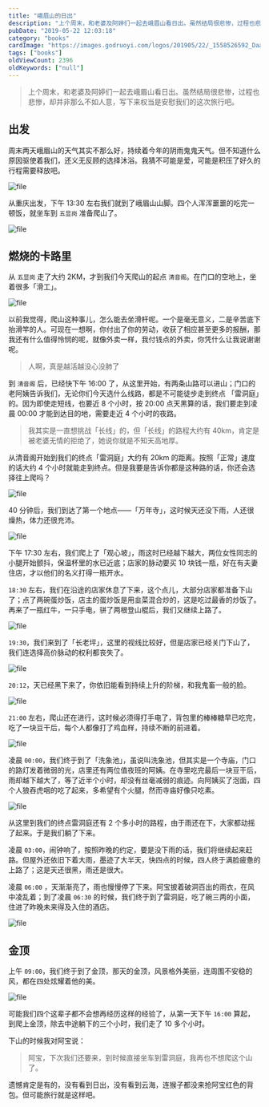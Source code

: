 ```yaml
---
title: "峨眉⼭的⽇出"
description: "上个周末，和⽼婆及阿婷们⼀起去峨眉⼭看⽇出。虽然结局很悲惨，过程也悲惨，却并⾮那么不如⼈意，写下来权当是安慰我们的这次旅⾏吧。"
pubDate: "2019-05-22 12:03:18"
category: "books"
cardImage: "https://images.godruoyi.com/logos/201905/22/_1558526592_DaadbXpCjI.jpg"
tags: ["books"]
oldViewCount: 2396
oldKeywords: ["null"]
---
```


> 上个周末，和⽼婆及阿婷们⼀起去峨眉⼭看⽇出。虽然结局很悲惨，过程也悲惨，却并⾮那么不如⼈意，写下来权当是安慰我们的这次旅⾏吧。

## 出发
周末两天峨眉⼭的天⽓其实不那么好，持续着今年的阴⾬⻤鬼天⽓。但不知道什么原因驱使着我们，还义⽆反顾的选择沐浴。我猜不可能是爱，可能是积压了好久的⾏程需要释放吧。

![file](https://images.godruoyi.com/posts/201905/22/_1558524742_ZVQ4p39w6K.jpeg)

从重庆出发，下午 13:30 左右我们就到了峨眉⼭⼭脚。四个⼈浑浑噩噩的吃完⼀顿饭，就坐⻋到 `五显岗` 准备爬⼭了。

![file](https://images.godruoyi.com/posts/201905/22/_1558524766_PnNSXHNmta.jpeg)

## 燃烧的卡路⾥

从 `五显岗` ⾛了⼤约 2KM，才到我们今天爬⼭的起点 `清⾳阁`。在门口的空地上，坐着很多「滑工」。

![file](https://images.godruoyi.com/posts/201905/22/_1558527894_CIOHVduWfg.jpeg)

以前我觉得，爬⼭这种事⼉，怎么能去坐滑杆呢。⼀个是毫⽆意义，二是⾟苦底下抬滑竿的⼈。可现在⼀想啊，你付出了你的劳动，收获了相应甚⾄更多的报酬，那我还有什么值得怜悯的呢，就像外卖一样，我付钱点的外卖，你凭什么让我说谢谢呢。

> 人啊，真是越活越没⼼没肺了

到 `清⾳阁` 后，已经快下午 16:00 了，从这里开始，有两条⼭路可以进⼭；门口的老阿姨告诉我们，无论你们今天选什么线路，都是不可能徒步走到终点 「雷洞庭」的。因为即使走短线，也要近 8 个小时，按 20:00 点天黑算的话，我们要走到凌晨 00:00 才能到达目的地，需要走近 4 个小时的夜路。

> 我其实是一直想挑战「长线」的，但「长线」的路程大约有 40km，肯定是被老婆无情的拒绝了，她说你就是不知天高地厚。

从清音阁开始到我们的终点「雷洞庭」大约有 20km 的距离。按照「正常」速度的话大约 4 个小时就能走到终点。但是我要是告诉你都是这种路的话，你还会选择往上爬吗？

![file](https://images.godruoyi.com/posts/201905/22/_1558527903_VB4nZqbF7c.jpeg)

40 分钟后，我们到达了第一个地点——「万年寺」，这时候天还没下雨，人还很燥热，体力还很充沛。

![file](https://images.godruoyi.com/posts/201905/22/_1558524813_vaIxAwYHsE.jpeg)

下午 17:30 左右，我们爬上了「观心坡」，雨这时已经越下越大，两位女性同志的小腿开始颤抖，保温杯里的水已近底；店家的脉动要买 10 块钱一瓶，好在有夫妻住店，才以他们的名义打得一瓶开水。

`18:30` 左右，我们在沿途的店家休息了下来，这个点儿，大部分店家都准备下山了；点了两碗蛋炒饭，店主的蛋炒饭是用韭菜混合炒的，这是吃过最香的炒饭了。再来了一瓶红牛，一只手电，骈了两根登山棍后，我们又继续上路了。

![file](https://images.godruoyi.com/posts/201905/23/_1558592173_eWbCIhpnJx.png)

`19:30`，我们来到了「长老坪」，这里的视线比较好，但是店家已经关门下山了，我们连选择高价脉动的权利都丧失了。

![file](https://images.godruoyi.com/posts/201905/22/_1558527947_bnlqR2zG0R.jpeg)

`20:12`，天已经黑下来了，你依旧能看到持续上升的阶梯，和我鬼畜一般的脸。

![file](https://images.godruoyi.com/posts/201905/22/_1558527962_maRTAr7BlF.jpeg)

`21:00` 左右，爬山还在进行，这时候必须得打手电了，背包里的棒棒糖早已吃完，吃了一块豆干后，每个人都像打了鸡血样，持续不断的前进着。

![file](https://images.godruoyi.com/posts/201905/22/_1558527953_F8AjDehi5I.jpeg)

凌晨 `00:00`，我们终于到了「洗象池」，虽说叫洗象池，但其实是一个寺庙，门口的路灯发着微弱的光，店里还有两位值夜班的阿姨。在寺里吃完最后一块豆干后，雨却越下越大了，等了近半个小时，却没有丝毫减弱的痕迹。向阿姨买了泡面，四个人狼吞虎咽的吃了起来，多希望有个火腿，然而寺庙好像只吃素。

![file](https://images.godruoyi.com/posts/201905/22/_1558528206_wbEsHqy4my.png)

从这里到我们的终点雷洞庭还有 2 个多小时的路程，由于雨还在下，大家都动摇了起来。于是我们躺了下来。

凌晨 `03:00`，闹钟响了，按照昨晚的约定，要是没下雨的话，我们将继续起来赶路。但屋外还依旧下着大雨，墨迹了大半天，快四点的时候，四人终于满脸疲惫的上路了；这是天还很黑，雨还是很大。

凌晨 `06:00` ，天渐渐亮了，雨也慢慢停了下来。阿宝披着破洞百出的雨衣，在风中凌乱着；到了凌晨 `06:30` 的时候，我们终于到了雷洞庭，吃了碗三两的小面，住进了昨晚未来得及入住的酒店。

![file](https://images.godruoyi.com/posts/201905/22/_1558528121_h7EogmzXla.jpeg)

## 金顶

上午 `09:00`，我们终于到了金顶，那天的金顶，风景格外美丽，连周围不安稳的风，都在四处炫耀着他的美。

![file](https://images.godruoyi.com/posts/201905/22/_1558528125_LN0WQoeMqm.jpeg)

可能我们四个这辈子都不会想再经历这样的经验了，从第一天下午 `16:00` 算起，到爬上金顶，除去中途躺下的三个小时，我们走了 10 多个小时。

下山的时候我对阿宝说：

> 阿宝，下次我们还要来，到时候直接坐车到雷洞庭，我再也不想爬这个山了。

遗憾肯定是有的，没有看到日出，没有看到云海，连猴子都没来抢阿宝红色的背包。但可能旅行就是这样吧。

